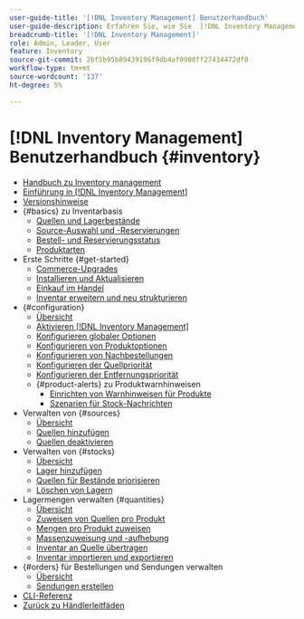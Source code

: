 ```yaml
---
user-guide-title: '[!DNL Inventory Management] Benutzerhandbuch'
user-guide-description: Erfahren Sie, wie Sie  [!DNL Inventory Management]  Funktionen verwenden können, um Mengen für den Verkauf zu verwalten und Lieferungen zu  [!DNL Commerce] .
breadcrumb-title: '[!DNL Inventory Management]'
role: Admin, Leader, User
feature: Inventory
source-git-commit: 2bf5b95b89439196f9db4af0908ff27434472df8
workflow-type: tm+mt
source-wordcount: '137'
ht-degree: 5%

---
```



# [!DNL Inventory Management] Benutzerhandbuch {#inventory}

- [Handbuch zu Inventory management](guide-overview.md)
- [Einführung in [!DNL Inventory Management]](introduction.md)
- [Versionshinweise](release-notes.md)
- {#basics} zu Inventarbasis
   - [Quellen und Lagerbestände](sources-stocks.md)
   - [Source-Auswahl und -Reservierungen](selection-reservations.md)
   - [Bestell- und Reservierungsstatus](order-status.md)
   - [Produktarten](product-types.md)
- Erste Schritte {#get-started}
   - [Commerce-Upgrades](migrate.md)
   - [Installieren und Aktualisieren](install-update.md)
   - [Einkauf im Handel](merchant-sourcing.md)
   - [Inventar erweitern und neu strukturieren](expand-restructure.md)
- {#configuration}
   - [Übersicht](configuration.md)
   - [Aktivieren [!DNL Inventory Management]](enable.md)
   - [Konfigurieren globaler Optionen](global-options.md)
   - [Konfigurieren von Produktoptionen](product-options.md)
   - [Konfigurieren von Nachbestellungen](backorders.md)
   - [Konfigurieren der Quellpriorität](source-priority-algorithm.md)
   - [Konfigurieren der Entfernungspriorität](distance-priority-algorithm.md)
   - {#product-alerts} zu Produktwarnhinweisen
      - [Einrichten von Warnhinweisen für Produkte](alert-setup.md)
      - [Szenarien für Stock-Nachrichten](stock-messages.md)
- Verwalten von {#sources}
   - [Übersicht](sources-manage.md)
   - [Quellen hinzufügen](sources-add.md)
   - [Quellen deaktivieren](sources-disable.md)
- Verwalten von {#stocks}
   - [Übersicht](stocks-manage.md)
   - [Lager hinzufügen](stocks-add.md)
   - [Quellen für Bestände priorisieren](stocks-prioritize-sources.md)
   - [Löschen von Lagern](stocks-delete.md)
- Lagermengen verwalten {#quantities}
   - [Übersicht](quantities-manage.md)
   - [Zuweisen von Quellen pro Produkt](sources-assign-per-product.md)
   - [Mengen pro Produkt zuweisen](quantities-assign-per-product.md)
   - [Massenzuweisung und -aufhebung](bulk-assignment.md)
   - [Inventar an Quelle übertragen](inventory-transfer.md)
   - [Inventar importieren und exportieren](inventory-import-export.md)
- {#orders} für Bestellungen und Sendungen verwalten
   - [Übersicht](shipments.md)
   - [Sendungen erstellen](shipments-create.md)
- [CLI-Referenz](cli.md)
- [Zurück zu Händlerleitfäden](https://experienceleague.adobe.com/en/docs/commerce-admin/user-guides/home)

